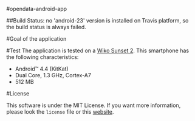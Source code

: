 #opendata-android-app

##Build
Status: no 'android-23' version is installed on Travis platform, so the build status is always failed. 

#Goal of the application

#Test
The application is tested on a [Wiko Sunset 2](http://fr.wikomobile.com/m806-SUNSET2). This smartphone has the following characteristics:
- Android™ 4.4 (KitKat)
- Dual Core, 1.3 GHz, Cortex-A7
- 512 MB

#License

This software is under the MIT License. If you want more information, please look the <code>license</code> file or this [website](http://choosealicense.com/licenses/mit/). 
